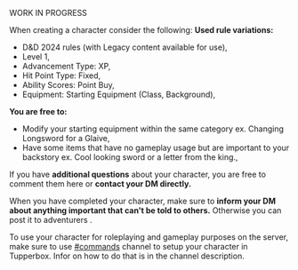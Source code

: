 WORK IN PROGRESS

When creating a character consider the following: **Used rule variations:**

- D&D 2024 rules (with Legacy content available for use),
- Level 1,
- Advancement Type: XP,
- Hit Point Type: Fixed,
- Ability Scores: Point Buy,
- Equipment: Starting Equipment (Class, Background),

**You are free to:**

- Modify your starting equipment within the same category ex. Changing Longsword for a Glaive,
- Have some items that have no gameplay usage but are important to your backstory ex. Cool looking sword or a letter from the king.,

If you have **additional questions** about your character, you are free to comment them here or **contact your DM directly.**

When you have completed your character, make sure to **inform your DM about anything important that can't be told to others.** Otherwise you can post it to ⁠adventurers .

To use your character for roleplaying and gameplay purposes on the server, make sure to use ⁠[#commands](https://discord.com/channels/1317422960222666853/1324796908979617873) channel to setup your character in Tupperbox. Infor on how to do that is in the channel description.